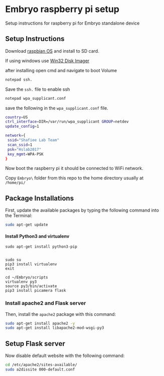 # Embryo raspberry pi setup

Setup instructions for raspberry pi for Embryo standalone device

## Setup Instructions

Download [raspbian OS](https://www.raspberrypi.org/downloads/raspbian/) and install to SD card.

If using windows use [Win32 Disk Imager](https://sourceforge.net/projects/win32diskimager/)

after installing open cmd and navigate to boot Volume

```bash
notepad ssh.
```
Save the `ssh.` file to enable ssh

```bash
notepad wpa_supplicant.conf
```
save the following in the `wpa_supplicant.conf` file.

```bash
country=US
ctrl_interface=DIR=/var/run/wpa_supplicant GROUP=netdev
update_config=1

network={
 ssid="Shafiee Lab Team"
 scan_ssid=1
 psk="Hslab2017"
 key_mgmt=WPA-PSK
}

```

Now boot the raspberry pi it should be connected to WiFi network.


Copy `Embryo\` folder from this repo to the home directory usually at `/home/pi/`


## Package Installations

First, update the available packages by typing the following command into the Terminal:

```bash
sudo apt-get update
```

#### Install Python3 and virtualenv
```
sudo apt-get install python3-pip


sudo su
pip3 install virtualenv 
exit

cd ~/Embryo/scripts
virtualenv py3
source py3/bin/activate
pip3 install picamera flask
```





### Install apache2 and Flask server



Then, install the `apache2` package with this command:

```bash 
sudo apt-get install apache2 -y
sudo apt-get install libapache2-mod-wsgi-py3
```

## Setup Flask server



Now disable default website with the following command:

```bash
cd /etc/apache2/sites-available/
sudo a2dissite 000-default.conf 
```


